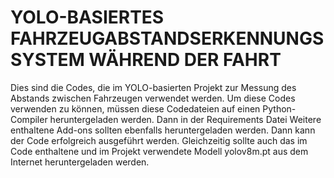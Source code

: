 # YOLO-BASIERTES FAHRZEUGABSTANDSERKENNUNGSSYSTEM WÄHREND DER FAHRT

Dies sind die Codes, die im YOLO-basierten Projekt zur Messung des Abstands zwischen Fahrzeugen verwendet werden. Um diese Codes verwenden zu können, müssen diese Codedateien auf einen Python-Compiler heruntergeladen werden. Dann in der Requirements Datei Weitere enthaltene Add-ons sollten ebenfalls heruntergeladen werden. Dann kann der Code erfolgreich ausgeführt werden.
Gleichzeitig sollte auch das im Code enthaltene und im Projekt verwendete Modell yolov8m.pt aus dem Internet heruntergeladen werden.
